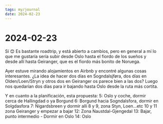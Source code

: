 ```yaml
---
tags: my/journal
date: 2024-02-23
---
```


# 2024-02-23

Sí 😊 Es bastante roadtrip, y está abierto a cambios, pero en general a mí lo que me gustaría sería subir desde Oslo hasta el fiordo de los sueños y desde allí hasta Geiranger, que es el fiordo más bonito de Noruega.

Ayer estuve mirando alojamientos en Airbnb y encontré algunas cosas interesantes. ¿La idea de hacer dos días en Sogndalsjføra, dos días en Olden/Loen/Stryn y otros dos en Geiranger os parece bien a las dos?
Luego nos quedarían dos días para ir bajando hasta Oslo desde la ruta más cortita.

Y en cuanto a la planificación, esta propuesta: 
5:  Oslo y coche, dormir cerca de Hallingdad o ya Borgund
6: Borgund hacia Sogndalsfora, dormir en Solgdasfora
7: Nigardsbreen y dormir alli
8 y 9, zona Styn, Loen...etc
10 y 11 zona Geiranger y empezar a bajar
12: Zona Naustdal-Gjengedal
13: Bajar, punto intermedio - Dormir en Oslo
14: Oslo